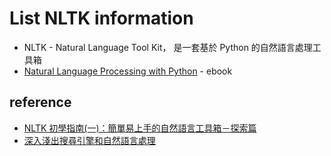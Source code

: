 # List NLTK information
  * NLTK - Natural Language Tool Kit， 是一套基於 Python 的自然語言處理工具箱
  * [Natural Language Processing with Python](http://www.nltk.org/book/) - ebook

## reference
  * [NLTK 初學指南(一)：簡單易上手的自然語言工具箱－探索篇](https://medium.com/pyladies-taiwan/nltk-%E5%88%9D%E5%AD%B8%E6%8C%87%E5%8D%97-%E4%B8%80-%E7%B0%A1%E5%96%AE%E6%98%93%E4%B8%8A%E6%89%8B%E7%9A%84%E8%87%AA%E7%84%B6%E8%AA%9E%E8%A8%80%E5%B7%A5%E5%85%B7%E7%AE%B1-%E6%8E%A2%E7%B4%A2%E7%AF%87-2010fd7c7540)
  * [深入淺出搜尋引擎和自然語言處理](https://ithelp.ithome.com.tw/users/20118683/ironman/2141)

